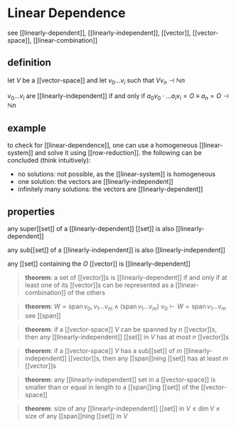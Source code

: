 # Linear Dependence

see [[linearly-dependent]], [[linearly-independent]], [[vector]], [[vector-space]], [[linear-combination]]

## definition

let $V$ be a [[vector-space]] and let $v_0 \dots v_i$ such that $V v_n \dashv \mathbb N n$

$v_0 \dots v_i$ are [[linearly-independent]] if and only if $a_0v_0 \cdot \dots a_iv_i = O\ \equiv\ a_n = O \dashv \mathbb N n$

## example

to check for [[linear-dependence]], one can use a homogeneous [[linear-system]] and solve it using [[row-reduction]]. the following can be concluded (think intuitively):

- no solutions: not possible, as the [[linear-system]] is homogeneous
- one solution: the vectors are [[linearly-independent]]
- infinitely many solutions: the vectors are [[linearly-dependent]]

## properties

any super[[set]] of a [[linearly-dependent]] [[set]] is also [[linearly-dependent]]

any sub[[set]] of a [[linearly-independent]] is also [[linearly-independent]]

any [[set]] containing the $O$ [[vector]] is [[linearly-dependent]]

> **theorem**: a set of [[vector]]s is [[linearly-dependent]] if and only if at least one of its [[vector]]s can be represented as a [[linear-combination]] of the others

> **theorem**: $W = \operatorname{span} v_0, v_1 \dots v_m \land (\operatorname{span} v_1 \dots v_m)\ v_0 \vdash W = \operatorname{span} v_1 \dots v_m$ see [[span]]

> **theorem**: if a [[vector-space]] $V$ can be spanned by $n$ [[vector]]s, then any [[linearly-independent]] [[set]] in $V$ has at most $n$ [[vector]]s

> **theorem**: if a [[vector-space]] $V$ has a sub[[set]] of $m$ [[linearly-independent]] [[vector]]s, then any [[span]]ning [[set]] has at least $m$ [[vector]]s

> **theorem**: any [[linearly-independent]] set in a [[vector-space]] is smaller than or equal in length to a [[span]]ing [[set]] of the [[vector-space]]

> **theorem**: size of any [[linearly-independent]] [[set]] in $V$ $\le$ $\dim V$ $\le$ size of any [[span]]ning [[set]] in $V$
